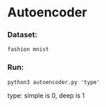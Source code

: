 # Autoencoder
### Dataset:
    fashion mnist

### Run: 
    python3 autoencoder.py 'type'

type:
  simple is 0, deep is 1
